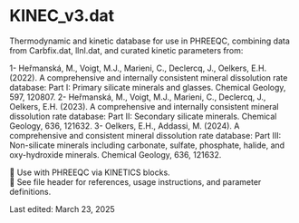 # KINEC_v3.dat

Thermodynamic and kinetic database for use in PHREEQC, combining data from Carbfix.dat, llnl.dat, and curated kinetic parameters from:

1- Heřmanská, M., Voigt, M.J., Marieni, C., Declercq, J., Oelkers, E.H. (2022).
A comprehensive and internally consistent mineral dissolution rate database: Part I: Primary silicate minerals and glasses. Chemical Geology, 597, 120807.
2- Heřmanská, M., Voigt, M.J., Marieni, C., Declercq, J., Oelkers, E.H. (2023).
A comprehensive and internally consistent mineral dissolution rate database: Part II: Secondary silicate minerals. Chemical Geology, 636, 121632.
3- Oelkers, E.H., Addassi, M. (2024).
A comprehensive and consistent mineral dissolution rate database: Part III: Non-silicate minerals including carbonate, sulfate, phosphate, halide, and oxy-hydroxide minerals. Chemical Geology, 636, 121632.

📌 Use with PHREEQC via KINETICS blocks.  
📎 See file header for references, usage instructions, and parameter definitions.

Last edited: March 23, 2025
